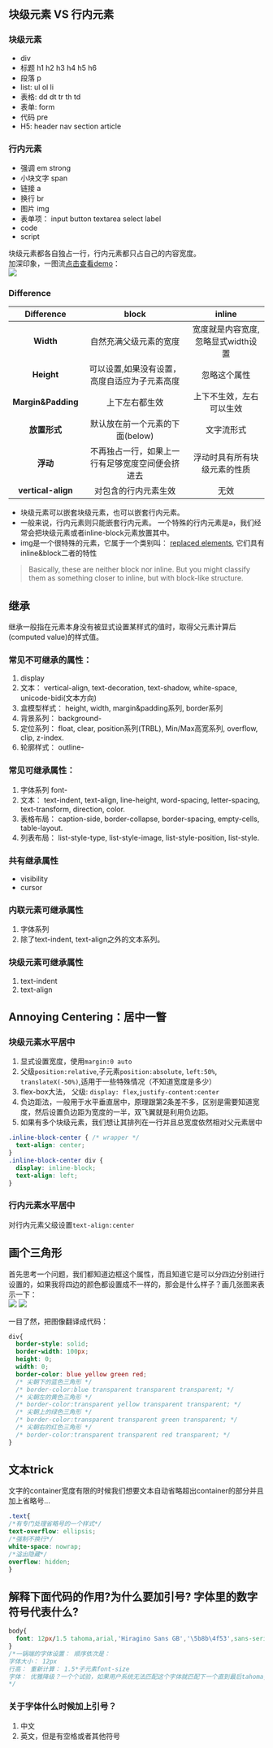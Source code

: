 ## 块级元素 VS 行内元素
### 块级元素
- div
- 标题 h1 h2 h3 h4 h5 h6
- 段落 p
- list: ul ol li
- 表格: dd dt tr th td
- 表单: form
- 代码 pre
- H5: header nav section article

### 行内元素
- 强调 em strong
- 小块文字 span
- 链接 a
- 换行 br
- 图片 img
- 表单项： input button textarea select label
- code
- script


块级元素都各自独占一行，行内元素都只占自己的内容宽度。   
加深印象，一图流[点击查看demo](http://js.jirengu.com/joze/2/edit?html,css,output)：    
![](https://ww4.sinaimg.cn/large/006y8lVagw1fb58b6fa2wj31e90l1gou.jpg)    


### Difference   

| Difference | block | inline |    
| :--------: | :---: | :----: |    
| **Width**      | 自然充满父级元素的宽度 | 宽度就是内容宽度,忽略显式width设置 |
| **Height**     | 可以设置,如果没有设置，高度自适应为子元素高度 | 忽略这个属性 |
| **Margin&Padding**     | 上下左右都生效 | 上下不生效，左右可以生效 |
| **放置形式**     | 默认放在前一个元素的下面(below) | 文字流形式 |
| **浮动**        | 不再独占一行，如果上一行有足够宽度空间便会挤进去 | 浮动时具有所有块级元素的性质 |
| **vertical-align** | 对包含的行内元素生效 | 无效 |

- 块级元素可以嵌套块级元素，也可以嵌套行内元素。
- 一般来说，行内元素则只能嵌套行内元素。 一个特殊的行内元素是a，我们经常会把块级元素或者inline-block元素放置其中。
- img是一个很特殊的元素，它属于一个类别叫： [replaced elements](http://reference.sitepoint.com/css/replacedelements), 它们具有inline&block二者的特性

> Basically, these are neither block nor inline. But you might classify them as something closer to inline, but with block-like structure.

## 继承
继承一般指在元素本身没有被显式设置某样式的值时，取得父元素计算后(computed value)的样式值。    

### 常见不可继承的属性：
1. display
2. 文本： vertical-align, text-decoration, text-shadow, white-space, unicode-bidi(文本方向)
3. 盒模型样式： height, width, margin&padding系列, border系列
4. 背景系列： background-
5. 定位系列： float, clear, position系列(TRBL), Min/Max高宽系列, overflow, clip, z-index.
6. 轮廓样式： outline-

### 常见可继承属性：
1. 字体系列 font-
2. 文本： text-indent, text-align, line-height, word-spacing, letter-spacing, text-transform, direction, color.
3. 表格布局： caption-side, border-collapse, border-spacing, empty-cells, table-layout.
4. 列表布局： list-style-type, list-style-image, list-style-position, list-style.

### 共有继承属性
- visibility 
- cursor

### 内联元素可继承属性
1. 字体系列
2. 除了text-indent, text-align之外的文本系列。

### 块级元素可继承属性
1. text-indent
2. text-align

## Annoying Centering：居中一瞥
### 块级元素水平居中
1. 显式设置宽度，使用`margin:0 auto`
2. 父级`position:relative`,子元素`position:absolute`, `left:50%`, `translateX(-50%)`,适用于一些特殊情况（不知道宽度是多少）
3. flex-box大法， 父级: `display: flex`,`justify-content:center`
4. 负边距法，一般用于水平垂直居中，原理跟第2条差不多，区别是需要知道宽度，然后设置负边距为宽度的一半，双飞翼就是利用负边距。
5. 如果有多个块级元素，我们想让其排列在一行并且总宽度依然相对父元素居中

```css
.inline-block-center { /* wrapper */
  text-align: center;
}
.inline-block-center div {
  display: inline-block;
  text-align: left;
}
```


### 行内元素水平居中
对行内元素父级设置`text-align:center`

## 画个三角形
首先思考一个问题，我们都知道边框这个属性，而且知道它是可以分四边分别进行设置的，如果我将四边的颜色都设置成不一样的，那会是什么样子？画几张图来表示一下：    
![](https://ww3.sinaimg.cn/large/006y8lVagw1fb5dp4mt5xj30ro0m5q55.jpg)
![](https://ww4.sinaimg.cn/large/006y8lVagw1fb5dxxpq5pj30rr0m4abw.jpg)

一目了然，把图像翻译成代码：

```css
div{
  border-style: solid;
  border-width: 100px;
  height: 0;
  width: 0;
  border-color: blue yellow green red;
  /* 尖朝下的蓝色三角形 */
  /* border-color:blue transparent transparent transparent; */
  /* 尖朝左的黄色三角形 */
  /* border-color:transparent yellow transparent transparent; */
  /* 尖朝上的绿色三角形 */
  /* border-color:transparent transparent green transparent; */
  /* 尖朝右的红色三角形 */
  /* border-color:transparent transparent red transparent; */
}
```

## 文本trick
文字的container宽度有限的时候我们想要文本自动省略超出container的部分并且加上省略号...    

```css
.text{
/*有专门处理省略号的一个样式*/
text-overflow: ellipsis;
/*强制不换行*/
white-space: nowrap;
/*溢出隐藏*/
overflow: hidden;
}
```


## 解释下面代码的作用?为什么要加引号? 字体里的数字符号代表什么?
```css
body{
  font: 12px/1.5 tahoma,arial,'Hiragino Sans GB','\5b8b\4f53',sans-serif;
}
/*一锅端的字体设置： 顺序依次是：
字体大小： 12px
行高： 重新计算： 1.5*子元素font-size
字体： 优雅降级？一个个试验，如果用户系统无法匹配这个字体就匹配下一个直到最后tahoma, airal, ‘Hiragino Sans GB', '\5b8b\4f53`（这是unicode，最精准的办法）, sans-serif 
*/
```

### 关于字体什么时候加上引号？
1. 中文
2. 英文，但是有空格或者其他符号